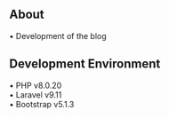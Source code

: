 ## About
• Development of the blog

## Development Environment
• PHP v8.0.20  
• Laravel v9.11   
• Bootstrap v5.1.3  
